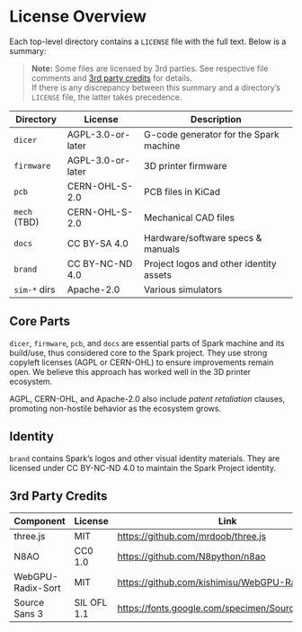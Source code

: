 # License Overview

Each top-level directory contains a `LICENSE` file with the full text. Below is a summary:

> **Note:** Some files are licensed by 3rd parties. See respective file comments and [3rd party credits](#3rd-party-credits) for details.  
> If there is any discrepancy between this summary and a directory’s `LICENSE` file, the latter takes precedence.

| Directory     | License               | Description                                          |
|---------------|-----------------------|------------------------------------------------------|
| `dicer`       | AGPL-3.0-or-later     | G-code generator for the Spark machine               |
| `firmware`    | AGPL-3.0-or-later     | 3D printer firmware                                  |
| `pcb`         | CERN-OHL-S-2.0        | PCB files in KiCad                                   |
| `mech` (TBD)  | CERN-OHL-S-2.0        | Mechanical CAD files                                 |
| `docs`        | CC BY-SA 4.0          | Hardware/software specs & manuals                    |
| `brand`       | CC BY-NC-ND 4.0       | Project logos and other identity assets              |
| `sim-*` dirs  | Apache-2.0            | Various simulators                                   |

## Core Parts
`dicer`, `firmware`, `pcb`, and `docs` are essential parts of Spark machine and its build/use,
thus considered core to the Spark project.
They use strong copyleft licenses (AGPL or CERN-OHL) to ensure improvements remain open.
We believe this approach has worked well in the 3D printer ecosystem.

AGPL, CERN-OHL, and Apache-2.0 also include *patent retaliation* clauses, promoting non-hostile behavior as the ecosystem grows.

## Identity
`brand` contains Spark’s logos and other visual identity materials. They are licensed under CC BY-NC-ND 4.0 to maintain the Spark Project identity.

## 3rd Party Credits
| Component           | License          | Link                                                    |
|---------------------|------------------|---------------------------------------------------------|
| three.js            | MIT              | <https://github.com/mrdoob/three.js>                    |
| N8AO                | CC0 1.0          | <https://github.com/N8python/n8ao>                      |
| WebGPU-Radix-Sort   | MIT              | <https://github.com/kishimisu/WebGPU-Radix-Sort>        |
| Source Sans 3       | SIL OFL 1.1      | <https://fonts.google.com/specimen/Source+Sans+3>       |

